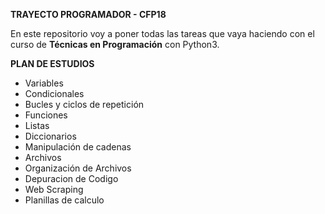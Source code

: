 **TRAYECTO PROGRAMADOR - CFP18**

En este repositorio voy a poner todas las tareas que vaya haciendo con el curso de **Técnicas en Programación** con Python3.

**PLAN DE ESTUDIOS**
- Variables
- Condicionales
- Bucles y ciclos de repetición 
- Funciones
- Listas
- Diccionarios
- Manipulación de cadenas
- Archivos
- Organización de Archivos 
- Depuracion de Codigo 
- Web Scraping 
- Planillas de calculo  
